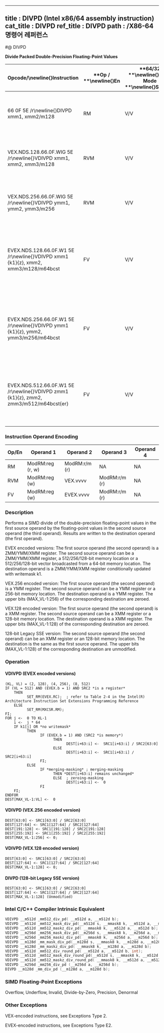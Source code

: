 ----------------------------
title : DIVPD (Intel x86/64 assembly instruction)
cat_title : DIVPD
ref_title : DIVPD
path : /X86-64 명령어 레퍼런스
----------------------------
#@ DIVPD

**Divide Packed Double-Precision Floating-Point Values**

|**Opcode/**\newline{}**Instruction**|**Op / **\newline{}**En**|**64/32 **\newline{}**bit Mode **\newline{}**Support**|**CPUID **\newline{}**Feature **\newline{}**Flag**|**Description**|
|------------------------------------|-------------------------|------------------------------------------------------|--------------------------------------------------|---------------|
|66 0F 5E /r\newline{}DIVPD xmm1, xmm2/m128|RM|V/V|SSE2|Divide packed double-precision floating-point values in xmm1 by packed double-precision floating-point values in xmm2/mem.|
|VEX.NDS.128.66.0F.WIG 5E /r\newline{}VDIVPD xmm1, xmm2, xmm3/m128|RVM|V/V|AVX|Divide packed double-precision floating-point values in xmm2 by packed double-precision floating-point values in xmm3/mem.|
|VEX.NDS.256.66.0F.WIG 5E /r\newline{}VDIVPD ymm1, ymm2, ymm3/m256|RVM|V/V|AVX|Divide packed double-precision floating-point values in ymm2 by packed double-precision floating-point values in ymm3/mem.|
|EVEX.NDS.128.66.0F.W1 5E /r\newline{}VDIVPD xmm1 {k1}{z}, xmm2, xmm3/m128/m64bcst|FV|V/V|AVX512VL\newline{}AVX512F|Divide packed double-precision floating-point values in xmm2 by packed double-precision floating-point values in xmm3/m128/m64bcst and write results to xmm1 subject to writemask k1.|
|EVEX.NDS.256.66.0F.W1 5E /r\newline{}VDIVPD ymm1 {k1}{z}, ymm2, ymm3/m256/m64bcst|FV|V/V|AVX512VL\newline{}AVX512F|Divide packed double-precision floating-point values in ymm2 by packed double-precision floating-point values in ymm3/m256/m64bcst and write results to ymm1 subject to writemask k1.|
|EVEX.NDS.512.66.0F.W1 5E /r\newline{}VDIVPD zmm1 {k1}{z}, zmm2, zmm3/m512/m64bcst{er}|FV|V/V|AVX512F|Divide packed double-precision floating-point values in zmm2 by packed double-precision FP values in zmm3/m512/m64bcst and write results to zmm1 subject to writemask k1.|
### Instruction Operand Encoding


|Op/En|Operand 1|Operand 2|Operand 3|Operand 4|
|-----|---------|---------|---------|---------|
|RM|ModRM:reg (r, w)|ModRM:r/m (r)|NA|NA|
|RVM|ModRM:reg (w)|VEX.vvvv|ModRM:r/m (r)|NA|
|FV|ModRM:reg (w)|EVEX.vvvv|ModRM:r/m (r)|NA|
### Description


Performs a SIMD divide of the double-precision floating-point values in the first source operand by the floating-point values in the second source operand (the third operand). Results are written to the destination operand (the first operand).

EVEX encoded versions: The first source operand (the second operand) is a ZMM/YMM/XMM register. The second source operand can be a ZMM/YMM/XMM register, a 512/256/128-bit memory location or a 512/256/128-bit vector broadcasted from a 64-bit memory location. The destination operand is a ZMM/YMM/XMM register conditionally updated with writemask k1.

VEX.256 encoded version: The first source operand (the second operand) is a YMM register. The second source operand can be a YMM register or a 256-bit memory location. The destination operand is a YMM register. The upper bits (MAX_VL-1:256) of the corresponding destination are zeroed.

VEX.128 encoded version: The first source operand (the second operand) is a XMM register. The second source operand can be a XMM register or a 128-bit memory location. The destination operand is a XMM register. The upper bits (MAX_VL-1:128) of the corresponding destination are zeroed.

128-bit Legacy SSE version: The second source operand (the second operand) can be an XMM register or an 128-bit memory location. The destination is the same as the first source operand. The upper bits (MAX_VL-1:128) of the corresponding destination are unmodified.


### Operation
#### VDIVPD (EVEX encoded versions)
```info-verb
(KL, VL) = (2, 128), (4, 256), (8, 512)
IF (VL = 512) AND (EVEX.b = 1) AND SRC2 *is a register*
    THEN
          SET_RM(EVEX.RC);  ; refer to Table 2-4 in the Intel(R) Architecture Instruction Set Extensions Programming Reference
    ELSE 
          SET_RM(MXCSR.RM);
FI;
FOR j <-  0 TO KL-1
    i <-  j * 64
    IF k1[j] OR *no writemask*
          THEN 
                IF (EVEX.b = 1) AND (SRC2 *is memory*)
                      THEN
                            DEST[i+63:i] <-  SRC1[i+63:i] / SRC2[63:0]
                      ELSE 
                            DEST[i+63:i] <-  SRC1[i+63:i] / SRC2[i+63:i]
                FI;
          ELSE 
                IF *merging-masking* ; merging-masking
                      THEN *DEST[i+63:i] remains unchanged*
                      ELSE  ; zeroing-masking
                            DEST[i+63:i] <-  0
                FI
    FI;
ENDFOR
DEST[MAX_VL-1:VL] <-  0
```
#### VDIVPD (VEX.256 encoded version)
```info-verb
DEST[63:0] <- SRC1[63:0] / SRC2[63:0]
DEST[127:64] <- SRC1[127:64] / SRC2[127:64]
DEST[191:128] <- SRC1[191:128] / SRC2[191:128]
DEST[255:192] <- SRC1[255:192] / SRC2[255:192]
DEST[MAX_VL-1:256] <- 0;
```
#### VDIVPD (VEX.128 encoded version)
```info-verb
DEST[63:0] <- SRC1[63:0] / SRC2[63:0]
DEST[127:64] <- SRC1[127:64] / SRC2[127:64]
DEST[MAX_VL-1:128] <- 0;
```
#### DIVPD (128-bit Legacy SSE version)
```info-verb
DEST[63:0] <- SRC1[63:0] / SRC2[63:0]
DEST[127:64] <- SRC1[127:64] / SRC2[127:64]
DEST[MAX_VL-1:128] (Unmodified)
```

### Intel C/C++ Compiler Intrinsic Equivalent

```cpp
VDIVPD __m512d _mm512_div_pd( __m512d a, __m512d b);
VDIVPD __m512d _mm512_mask_div_pd(__m512d s, __mmask8 k, __m512d a, __m512d b);
VDIVPD __m512d _mm512_maskz_div_pd( __mmask8 k, __m512d a, __m512d b);
VDIVPD __m256d _mm256_mask_div_pd(__m256d s, __mmask8 k, __m256d a, __m256d b);
VDIVPD __m256d _mm256_maskz_div_pd( __mmask8 k, __m256d a, __m256d b);
VDIVPD __m128d _mm_mask_div_pd(__m128d s, __mmask8 k, __m128d a, __m128d b);
VDIVPD __m128d _mm_maskz_div_pd( __mmask8 k, __m128d a, __m128d b);
VDIVPD __m512d _mm512_div_round_pd( __m512d a, __m512d b, int);
VDIVPD __m512d _mm512_mask_div_round_pd(__m512d s, __mmask8 k, __m512d a, __m512d b, int);
VDIVPD __m512d _mm512_maskz_div_round_pd( __mmask8 k, __m512d a, __m512d b, int);
VDIVPD __m256d _mm256_div_pd (__m256d a, __m256d b);
DIVPD __m128d _mm_div_pd (__m128d a, __m128d b);
```
### SIMD Floating-Point Exceptions


Overflow, Underflow, Invalid, Divide-by-Zero, Precision, Denormal

### Other Exceptions


VEX-encoded instructions, see Exceptions Type 2.

EVEX-encoded instructions, see Exceptions Type E2.

